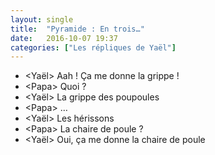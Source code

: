 ```yaml
---
layout: single
title:  "Pyramide : En trois…"
date:   2016-10-07 19:37
categories: ["Les répliques de Yaël"]
---
```


-   \<Yaël\> Aah ! Ça me donne la grippe !
-   \<Papa\> Quoi ?
-   \<Yaël\> La grippe des poupoules
-   \<Papa\> …
-   \<Yaël\> Les hérissons
-   \<Papa\> La chaire de poule ?
-   \<Yaël\> Oui, ça me donne la chaire de poule

